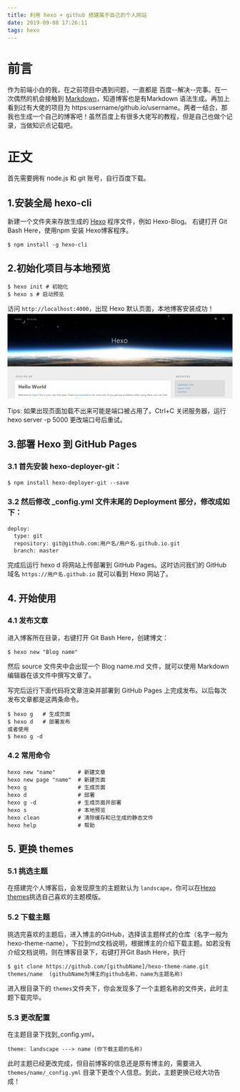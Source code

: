 ```yaml
---
title: 利用 hexo + github 搭建属于自己的个人网站
date: 2019-09-08 17:26:11
tags: hexo
---
```


# 前言

作为前端小白的我，在之前项目中遇到问题，一直都是 百度--解决--完事。在一次偶然的机会接触到 [Markdown](http://www.markdown.cn/)，知道博客也是有Markdown 语法生成。再加上看到过有大佬的项目为 https:username/github.io/username。两者一结合，那我也生成一个自己的博客吧！虽然百度上有很多大佬写的教程，但是自己也做个记录，当做知识点记载吧。

<!-- more -->

# 正文

首先需要拥有 node.js 和 git 账号，自行百度下载。

## 1.安装全局 hexo-cli

新建一个文件夹来存放生成的 [Hexo](https://hexo.io/) 程序文件，例如 Hexo-Blog。 右键打开 Git Bash Here，使用npm 安装 Hexo博客程序。

    $ npm install -g hexo-cli

## 2.初始化项目与本地预览

    $ hexo init # 初始化
    $ hexo s # 启动预览

访问 `http://localhost:4000`，出现 Hexo 默认页面，本地博客安装成功！
![hexoCli](/images/hexoCli/hexoCli.png)

Tips: 如果出现页面加载不出来可能是端口被占用了。Ctrl+C 关闭服务器，运行 hexo server -p 5000 更改端口号后重试。

## 3.部署 Hexo 到 GitHub Pages

### 3.1 首先安装 hexo-deployer-git：

    $ npm install hexo-deployer-git --save

### 3.2 然后修改 _config.yml 文件末尾的 Deployment 部分，修改成如下：

    deploy:
      type: git
      repository: git@github.com:用户名/用户名.github.io.git
      branch: master

完成后运行 hexo d 将网站上传部署到 GitHub Pages。这时访问我们的 GitHub 域名 `https://用户名.github.io` 就可以看到 Hexo 网站了。

## 4. 开始使用
### 4.1 发布文章
进入博客所在目录，右键打开 Git Bash Here，创建博文：

    $ hexo new "Blog name"

然后 source 文件夹中会出现一个 Blog name.md 文件，就可以使用 Markdown 编辑器在该文件中撰写文章了。

写完后运行下面代码将文章渲染并部署到 GitHub Pages 上完成发布。以后每次发布文章都是这两条命令。

    $ hexo g   # 生成页面
    $ hexo d   # 部署发布
    或者使用
    $ hexo g -d

### 4.2 常用命令
    hexo new "name"       # 新建文章
    hexo new page "name"  # 新建页面
    hexo g                # 生成页面
    hexo d                # 部署
    hexo g -d             # 生成页面并部署
    hexo s                # 本地预览
    hexo clean            # 清除缓存和已生成的静态文件
    hexo help             # 帮助

## 5. 更换 themes

### 5.1 挑选主题

在搭建完个人博客后，会发现原生的主题默认为 `landscape`，你可以在[Hexo themes](https://hexo.io/themes/)挑选自己喜欢的主题模版。
### 5.2 下载主题

挑选完喜欢的主题后，进入博主的GitHub，选择该主题样式的仓库（名字一般为hexo-theme-name），下拉到md文档说明，根据博主的介绍下载主题。如若没有介绍文档说明，则在博客目录下，右键打开Git Bash Here，执行

    $ git clone https://github.com/[githubName]/hexo-theme-name.git themes/name  (githubName为博主的github名称，name为主题名称)

进入根目录下的 `themes`文件夹下，你会发现多了一个主题名称的文件夹，此时主题下载完毕。

### 5.3 更改配置

在主题目录下找到_config.yml，

    theme: landscape ---> name (你下载主题的名称)

此时主题已经更改完成，但目前博客的信息还是原有博主的，需要进入 `themes/name/_config.yml` 目录下更改个人信息。到此，主题更换已经大功告成！